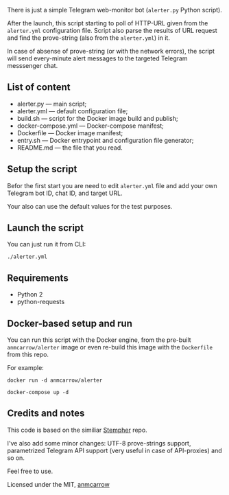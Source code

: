 There is just a simple Telegram web-monitor bot 
(`alerter.py` Python script).

After the launch, this script starting to poll of
HTTP-URL given from the `alerter.yml` configuration file.
Script also parse the results of URL request and find 
the prove-string (also from the `alerter.yml`) in it.

In case of absense of prove-string (or with the network errors), 
the script will send every-minute alert messages to the targeted 
Telegram messsenger chat.

List of content
---------------

- alerter.py — main script;
- alerter.yml — default configuration file;
- build.sh — script for the Docker image build and publish;
- docker-compose.yml — Docker-compose manifest;
- Dockerfile — Docker image manifest;
- entry.sh — Docker entrypoint and configuration file generator;
- README.md — the file that you read.

Setup the script
----------------
Befor the first start you are need to edit `alerter.yml`
file and add your own Telegram bot ID, chat ID, and target URL.

Your also can use the default values for the test purposes.

Launch the script
-----------------
You can just run it from CLI: 

```
./alerter.yml
```

Requirements
------------
- Python 2
- python-requests

Docker-based setup and run
--------------------------

You can run this script with the Docker engine,
from the pre-built `anmcarrow/alerter` image or even
re-build this image with the `Dockerfile` from this repo.

For example:

```
docker run -d anmcarrow/alerter
```

```
docker-compose up -d
```

Credits and notes
-----------------
This code is based on the similiar 
[Stempher](https://github.com/stempher/monitoring_bot) repo.

I've also add some minor changes: UTF-8 prove-strings support,
parametrized Telegram API support (very useful in case of API-proxies)
and so on.

Feel free to use.

Licensed under the MIT, [anmcarrow](mailto:mb@mcrrw.me)
